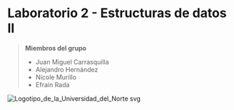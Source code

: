 # Laboratorio 2 - Estructuras de datos II

> **Miembros del grupo**
> - Juan Miguel Carrasquilla
> - Alejandro Hernández
> - Nicole Murillo
> - Efraín Rada

![Logotipo_de_la_Universidad_del_Norte svg](https://github.com/YourFriendlyADC/lab1-datos2/assets/114528432/966febcb-3313-4d01-8df0-bc3941b7f0e9)
